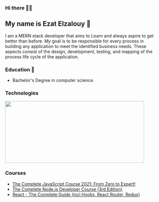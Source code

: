 ### Hi there 👋👋
## My name is Ezat Elzalouy 🤗


I am a MERN stack developer that aims to Learn and always aspire to get better than before. My goal is to be responsible for every process in building any application to meet the identified business needs. These aspects consist of the design, development, testing, and mapping of the process life cycle of the application.

### Education 🏫
* Bachelor's Degree in computer science.
### Technologies
<a href="https://codetrace.com/users/elzalouy"><img src="https://codetrace.com/widget/elzalouy" width="450" height="200" /></a>
### Courses 
* [The Complete JavaScript Course 2021: From Zero to Expert!](https://www.udemy.com/certificate/UC-15826fe7-6293-40bd-bae0-310166cae362/)
* [The Complete Node.js Developer Course (3rd Edition)](https://www.udemy.com/certificate/UC-691b1adf-b7f8-4a0f-b7f5-a1ddc7359d5c/)
* [React - The Complete Guide (incl Hooks, React Router, Redux)](https://www.udemy.com/certificate/UC-2656841c-ef72-4fd6-80b9-ee1802dea0d9/)

